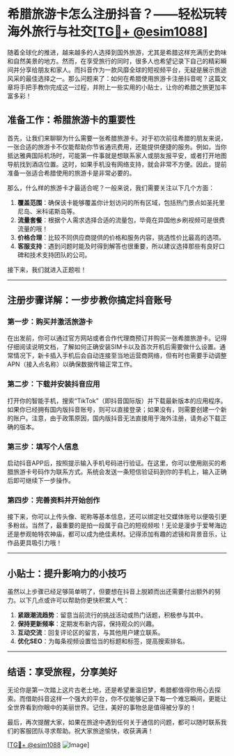 # 希腊旅游卡怎么注册抖音？——轻松玩转海外旅行与社交[[TG💪+ @esim1088](https://t.me/s/esim1088)]

随着全球化的推进，越来越多的人选择到国外旅游，尤其是希腊这样充满历史韵味和自然美景的地方。然而，在享受旅行的同时，很多人也希望记录下自己的精彩瞬间并分享给朋友和家人。而抖音作为一款风靡全球的短视频平台，无疑是展示旅途风采的最佳选择之一。那么问题来了：如何在希腊使用旅游卡注册抖音呢？这篇文章将手把手教你完成这一过程，并附上一些实用的小贴士，让你的希腊之旅更加丰富多彩！

## 准备工作：希腊旅游卡的重要性

首先，让我们来聊聊为什么需要一张希腊旅游卡。对于初次前往希腊的朋友来说，一张合适的旅游卡不仅能帮助你节省通讯费用，还能提供便捷的服务。例如，当你抵达雅典国际机场时，可能第一件事就是想联系家人或朋友报平安，或者打开地图导航找到酒店位置。这时，如果手机没有网络支持，就会非常不方便。因此，提前准备一张适合希腊使用的旅游卡是非常必要的。

那么，什么样的旅游卡才最适合呢？一般来说，我们需要关注以下几个方面：
1. **覆盖范围**：确保该卡能够覆盖你计划访问的所有区域，包括热门景点如圣托里尼岛、米科诺斯岛等。
2. **流量套餐**：根据个人需求选择合适的流量包，毕竟在异国他乡刷视频可是很费流量的哦！
3. **价格合理**：比较不同供应商提供的价格和服务内容，挑选性价比最高的选项。
4. **客服支持**：遇到问题时能及时得到解答也很重要，所以建议选择那些有良好口碑和技术支持团队的公司。

接下来，我们就进入正题啦！

---

## 注册步骤详解：一步步教你搞定抖音账号

### 第一步：购买并激活旅游卡

在出发前，你可以通过官方网站或者合作代理商预订并购买一张希腊旅游卡。记得仔细阅读说明文档，了解如何正确安装SIM卡以及首次开机后需要做什么设置。通常情况下，新卡插入手机后会自动连接至当地运营商网络，但有时也需要手动调整APN（接入点名称）以确保数据传输正常工作。

### 第二步：下载并安装抖音应用

打开你的智能手机，搜索“TikTok”（即抖音国际版）并下载最新版本的应用程序。如果你已经拥有国内版抖音账号，则可以直接登录；如果没有，则需要创建一个新的账户。注意，由于政策原因，国内版抖音无法直接用于海外注册，请务必下载正确的版本。

### 第三步：填写个人信息

启动抖音APP后，按照提示输入手机号码进行验证。在这里，你可以使用刚买的希腊旅游卡号码作为联系方式。系统会发送一条短信验证码到你的手机上，输入正确后即可继续下一步操作。

### 第四步：完善资料并开始创作

接下来，你可以上传头像、昵称等基本信息，还可以绑定社交媒体账号以便吸引更多粉丝。当然了，最重要的是拍一段属于自己的短视频啦！无论是漫步于爱琴海边还是参观帕特农神庙，都可以成为绝佳素材。记得添加有趣的滤镜和背景音乐，让作品更具吸引力哦！

---

## 小贴士：提升影响力的小技巧

虽然以上步骤已经足够简单明了，但要想在抖音上脱颖而出还需要付出额外的努力。以下几点或许可以帮助你更快积累人气：

1. **紧跟潮流趋势**：留意当前流行的挑战活动或热门话题，积极参与其中。
2. **保持更新频率**：定期发布新内容，保持观众的兴趣。
3. **互动交流**：回复评论区的留言，与其他用户建立联系。
4. **优化SEO**：为每条视频设置恰当的标题和标签，提高搜索排名。

---

## 结语：享受旅程，分享美好

无论你是第一次踏上这片古老土地，还是希望重温旧梦，希腊都值得你用心去探索。而借助抖音这样一个强大的平台，你不仅能够记录下每一个难忘瞬间，更能让全世界看到你眼中的美丽世界。记住，美好的事物总是值得被分享的！

最后，再次提醒大家，如果在旅途中遇到任何关于通信的问题，都可以随时联系我们的客服团队寻求帮助。祝大家旅途愉快，收获满满！

[[TG💪+ @esim1088](https://t.me/s/esim1088) ![Image](https://i.postimg.cc/4NQfJmqS/Snipaste-2025-05-13-00-14-12.png)]